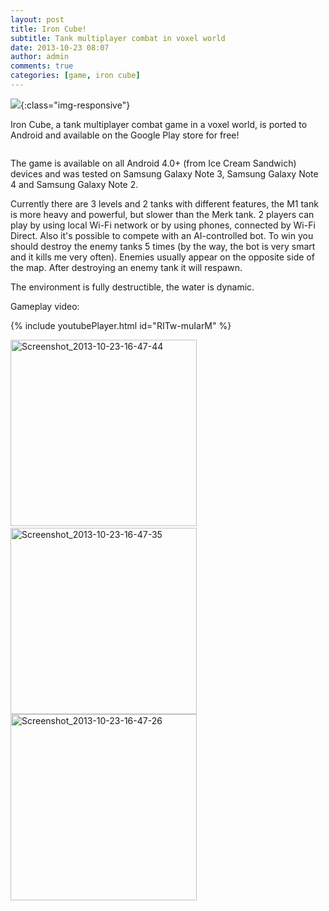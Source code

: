 ```yaml
---
layout: post
title: Iron Cube!
subtitle: Tank multiplayer combat in voxel world
date: 2013-10-23 08:07
author: admin
comments: true
categories: [game, iron cube]
---
```


![](/blog/images/uploads/2013/01/iron_cube_android.jpg){:class="img-responsive"}

Iron Cube, a tank multiplayer combat game in a voxel world, is ported to Android and available on the Google Play store for free!

<a href="https://play.google.com/store/apps/details?id=com.glow3d.ironcube"><img alt="" src="/blog/images/en_generic_rgb_wo_60.png" /></a>

The game is available on all Android 4.0+ (from Ice Cream Sandwich) devices and was tested on Samsung Galaxy Note 3, Samsung Galaxy Note 4 and Samsung Galaxy Note 2.

Currently there are 3 levels and 2 tanks with different features, the M1 tank is more heavy and powerful, but slower than the Merk tank. 2 players can play by using local Wi-Fi network or by using phones, connected by Wi-Fi Direct.
Also it's possible to compete with an AI-controlled bot. To win you should destroy the enemy tanks 5 times (by the way, the bot is very smart and it kills me very often). Enemies usually appear on the opposite side of the map. After destroying an enemy tank it will respawn.

The environment is fully destructible, the water is dynamic.

Gameplay video:

{% include youtubePlayer.html id="RITw-muIarM" %}


<div align="left"><a href="/blog/images/uploads/2013/10/Screenshot_2013-10-23-16-47-44.png" target="_blank"><img alt="Screenshot_2013-10-23-16-47-44" src="/blog/images/uploads/2013/10/Screenshot_2013-10-23-16-47-44.png" width="298" /></a> <a href="/blog/images/uploads/2013/10/Screenshot_2013-10-23-16-47-35.png" target="_blank"><img alt="Screenshot_2013-10-23-16-47-35" src="/blog/images/uploads/2013/10/Screenshot_2013-10-23-16-47-35.png" width="298" /></a><a href="/blog/images/uploads/2013/10/Screenshot_2013-10-23-16-47-26.png" target="_blank"><img alt="Screenshot_2013-10-23-16-47-26" src="/blog/images/uploads/2013/10/Screenshot_2013-10-23-16-47-26.png" width="298" /></a> 

<!--<a href="/blog/images/uploads/2013/10/Screenshot_2013-10-23-16-49-41.png" target="_blank"><img alt="Screenshot_2013-10-23-16-49-41" src="/blog/images/uploads/2013/10/Screenshot_2013-10-23-16-49-41.png" width="298" height="168" /></a><a href="/blog/images/uploads/2013/10/Screenshot_2013-10-23-16-50-08.png" target="_blank"><img alt="Screenshot_2013-10-23-16-50-08" src="/blog/images/uploads/2013/10/Screenshot_2013-10-23-16-50-08.png" width="600" /></a>-->

